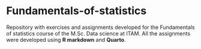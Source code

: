 # Fundamentals-of-statistics

Repository with exercises and assignments developed for the Fundamentals of statistics course of the M.Sc. Data science at ITAM. All the assignments were developed using **R markdown** and **Quarto**.
